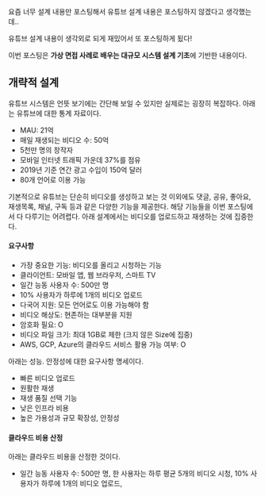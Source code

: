 요즘 너무 설계 내용만 포스팅해서 유튜브 설계 내용은 포스팅하지 않겠다고 생각했는데..

유튜브 설계 내용이 생각외로 되게 재밌어서 또 포스팅하게 됬다!

이번 포스팅은 **가상 면접 사례로 배우는 대규모 시스템 설계 기초**에 기반한 내용이다.

## 개략적 설계

유튜브 시스템은 언뜻 보기에는 간단해 보일 수 있지만 실제로는 굉장히 복잡하다. 아래는 유튜브에 대한 통계 자료이다.
- MAU: 21억
- 매일 재생되는 비디오 수: 50억
- 5천만 명의 창작자
- 모바일 인터넷 트래픽 가운데 37%를 점유
- 2019년 기준 연간 광고 수입이 150억 달러
- 80개 언어로 이용 가능

기본적으로 유튜브는 단순히 비디오를 생성하고 보는 것 이외에도 댓글, 공유, 좋아요, 재생목록, 채널, 구독 등과 같은 다양한 기능을 제공한다. 해당 기능들을 이번 포스팅에서 다 다루기는 어려렵다. 아래 설계에서는 비디오를 업로드하고 재생하는 것에 집중한다.

#### 요구사항

- 가장 중요한 기능: 비디오를 올리고 시청하는 기능
- 클라이언트: 모바일 앱, 웹 브라우저, 스마트 TV
- 일간 능동 사용자 수: 500만 명
- 10% 사용자가 하루에 1개의 비디오 업로드
- 다국어 지원: 모든 언어로도 이용 가능해야 함
- 비디오 해상도: 현존하는 대부분을 지원
- 암호화 필요: O
- 비디오 파일 크기: 최대 1GB로 제한 (크지 않은 Size에 집중)
- AWS, GCP, Azure의 클라우드 서비스 활용 가능 여부: O

아래는 성능. 안정성에 대한 요구사항 명세이다.
- 빠른 비디오 업로드
- 원활한 재생
- 재생 품질 선택 기능
- 낮은 인프라 비용
- 높은 가용성과 규모 확장성, 안정성

#### 클라우드 비용 산정

아래는 클라우드 비용을 산정한 것이다.
- 일간 능동 사용자 수: 500만 명, 한 사용자는 하루 평균 5개의 비디오 시청, 10% 사용자가 하루에 1개의 비디오 업로드,  
